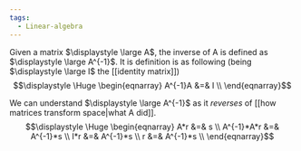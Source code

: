 ```yaml
---
tags:
  - Linear-algebra
---
```

Given a matrix $\displaystyle \large A$, the inverse of A is defined as $\displaystyle \large A^{-1}$.
It is definition is as following (being $\displaystyle \large I$ the [[identity matrix]])
$$\displaystyle \Huge \begin{eqnarray} 
A^{-1}A &=& I \\
\end{eqnarray}$$

We can understand $\displaystyle \large A^{-1}$ as it *reverses* of [[how matrices transform space|what A did]].
$$\displaystyle \Huge \begin{eqnarray} 
A*r &=& s \\
A^{-1}*A*r &=& A^{-1}*s \\
I*r &=& A^{-1}*s \\
r &=& A^{-1}*s \\
\end{eqnarray}$$

